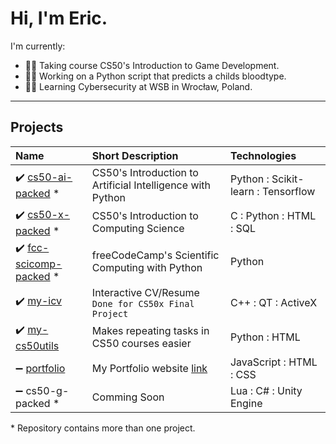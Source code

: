 # Hi, I'm Eric.

I'm currently:
- 👨‍💻 Taking course CS50's Introduction to Game Development.
- 👨‍🔬 Working on a Python script that predicts a childs bloodtype.
- 👨‍🎓 Learning Cybersecurity at WSB in Wrocław, Poland.


---

## Projects
Name | Short Description | Technologies
:--- | :--- | :---
:heavy_check_mark: [cs50-ai-packed][cs50-ai-packed_link] * | CS50's Introduction to Artificial Intelligence with Python | Python : Scikit-learn : Tensorflow
:heavy_check_mark: [cs50-x-packed][cs50-x-packed_link] * | CS50's Introduction to Computing Science | C : Python : HTML : SQL
:heavy_check_mark: [fcc-scicomp-packed][fcc-scicomp-packed_link] * | freeCodeCamp's Scientific Computing with Python | Python
:heavy_check_mark: [my-icv][my-icv_link] | Interactive CV/Resume `Done for CS50x Final Project` | C++ : QT : ActiveX
:heavy_check_mark: [my-cs50utils][my-cs50utils_link] | Makes repeating tasks in CS50 courses easier | Python : HTML
:heavy_minus_sign: [portfolio][portfolio_link] | My Portfolio website [link][portfolio_web_link] | JavaScript : HTML : CSS
:heavy_minus_sign: cs50-g-packed * | Comming Soon | Lua : C# : Unity Engine

\* Repository contains more than one project.

[cs50-ai-packed_link]: https://github.com/GrandEchoWhiskey/cs50-ai
[cs50-x-packed_link]: https://github.com/GrandEchoWhiskey/cs50-intro
[fcc-scicomp-packed_link]: https://github.com/GrandEchoWhiskey/fcc-scicomp
[my-icv_link]: https://github.com/GrandEchoWhiskey/my-icv
[my-cs50utils_link]: https://github.com/GrandEchoWhiskey/my-cs50utils
[portfolio_link]: https://github.com/GrandEchoWhiskey/grandechowhiskey.github.io
[portfolio_web_link]: https://grandechowhiskey.github.io
